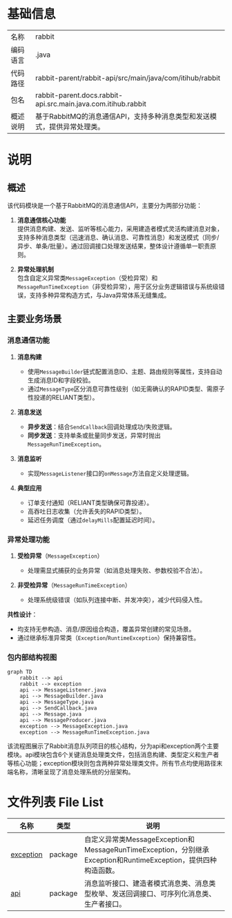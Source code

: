 # 基础信息

|      |      |
|------|------|
| 名称 | rabbit |
| 编码语言 | .java |
| 代码路径 | rabbit-parent/rabbit-api/src/main/java/com/itihub/rabbit |
| 包名 | rabbit-parent.docs.rabbit-api.src.main.java.com.itihub.rabbit |
| 概述说明 | 基于RabbitMQ的消息通信API，支持多种消息类型和发送模式，提供异常处理类。 |

# 说明

## 概述  
该代码模块是一个基于RabbitMQ的消息通信API，主要分为两部分功能：  

1. **消息通信核心功能**  
   提供消息构建、发送、监听等核心能力，采用建造者模式灵活构建消息对象，支持多种消息类型（迅速消息、确认消息、可靠性消息）和发送模式（同步/异步、单条/批量）。通过回调接口处理发送结果，整体设计遵循单一职责原则。  

2. **异常处理机制**  
   包含自定义异常类`MessageException`（受检异常）和`MessageRunTimeException`（非受检异常），用于区分业务逻辑错误与系统级错误，支持多种异常构造方式，与Java异常体系无缝集成。  

## 主要业务场景  

### 消息通信功能  
1. **消息构建**  
   - 使用`MessageBuilder`链式配置消息ID、主题、路由规则等属性，支持自动生成消息ID和字段校验。  
   - 通过`MessageType`区分消息可靠性级别（如无需确认的RAPID类型、需原子性投递的RELIANT类型）。  

2. **消息发送**  
   - **异步发送**：结合`SendCallback`回调处理成功/失败逻辑。  
   - **同步发送**：支持单条或批量同步发送，异常时抛出`MessageRunTimeException`。  

3. **消息监听**  
   - 实现`MessageListener`接口的`onMessage`方法自定义处理逻辑。  

4. **典型应用**  
   - 订单支付通知（RELIANT类型确保可靠投递）。  
   - 高吞吐日志收集（允许丢失的RAPID类型）。  
   - 延迟任务调度（通过`delayMills`配置延迟时间）。  

### 异常处理功能  
1. **受检异常**（`MessageException`）  
   - 处理需显式捕获的业务异常（如消息处理失败、参数校验不合法）。  

2. **非受检异常**（`MessageRunTimeException`）  
   - 处理系统级错误（如队列连接中断、并发冲突），减少代码侵入性。  

**共性设计**：  
- 均支持无参构造、消息/原因组合构造，覆盖异常创建的常见场景。  
- 通过继承标准异常类（`Exception`/`RuntimeException`）保持兼容性。


### 包内部结构视图

```mermaid
graph TD
    rabbit --> api
    rabbit --> exception
    api --> MessageListener.java
    api --> MessageBuilder.java
    api --> MessageType.java
    api --> SendCallback.java
    api --> Message.java
    api --> MessageProducer.java
    exception --> MessageException.java
    exception --> MessageRunTimeException.java
```

该流程图展示了Rabbit消息队列项目的核心结构，分为api和exception两个主要模块。api模块包含6个关键消息处理类文件，包括消息构建、类型定义和生产者等核心功能；exception模块则包含两种异常处理类文件。所有节点均使用路径末端名称，清晰呈现了消息处理系统的分层架构。

# 文件列表 File List

| 名称   | 类型  | 说明 |
|-------|------|-------------|
| [exception](exception/_module.md) | package | 自定义异常类MessageException和MessageRunTimeException，分别继承Exception和RuntimeException，提供四种构造函数。 |
| [api](api/_module.md) | package | 消息监听接口、建造者模式消息类、消息类型枚举、发送回调接口、可序列化消息类、生产者接口。 |


